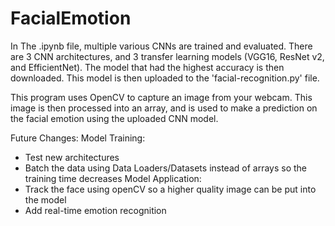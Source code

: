 # FacialEmotion

In The .ipynb file, multiple various CNNs are trained and evaluated. There are 3 CNN architectures, and 3 transfer learning models (VGG16, ResNet v2, and EfficientNet). The model that had the highest accuracy is then downloaded. This model is then uploaded to the 'facial-recognition.py' file. 

This program uses OpenCV to capture an image from your webcam. This image is then processed into an array, and is used to make a prediction on the facial emotion using the uploaded CNN model.

Future Changes:
  Model Training:
  - Test new architectures
  - Batch the data using Data Loaders/Datasets instead of arrays so the training time decreases
  Model Application:
  - Track the face using openCV so a higher quality image can be put into the model
  - Add real-time emotion recognition
